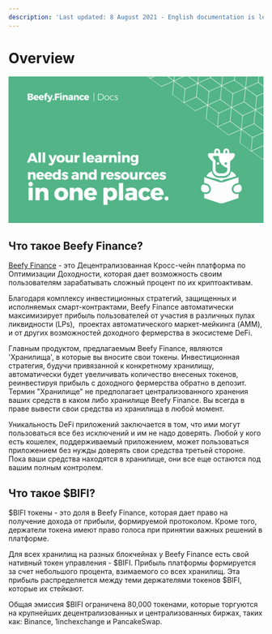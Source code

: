 ```yaml
---
description: 'Last updated: 8 August 2021 - English documentation is leading.'
---
```


# Overview

![](.gitbook/assets/docs-landing.png)

## Что такое Beefy Finance?

[Beefy Finance](https://beefy.finance/) - это Децентрализованная Кросс-чейн платформа по Оптимизации Доходности, которая дает возможность своим пользователям зарабатывать сложный процент по их криптоактивам.

Благодаря комплексу инвестиционных стратегий, защищенных и исполняемых смарт-контрактами, Beefy Finance автоматически максимизирует прибыль пользователей от участия в различных пулах ликвидности \(LPs\),‌ ‌ проектах автоматического маркет-мейкинга \(AMM\),‌ ‌и‌ ‌от других возможностей доходного фермерства‌ ‌в экосистеме DeFi.

Главным продуктом, предлагаемым Beefy Finance, являются 'Хранилища', в которые вы вносите свои токены. Инвестиционная стратегия, будучи привязанной к конкретному хранилищу, автоматически будет увеличивать количество внесеных токенов, реинвестируя прибыль с доходного фермерства обратно в депозит. Термин "Хранилище" не предполагает централизованного хранения ваших средств в каком либо хранилище Beefy Finance. Вы всегда в праве вывести свои средства из хранилища в любой момент.

Уникальность DeFi приложений заключается в том, что ими могут пользоваться все без исключений и им не надо доверять. Любой у кого есть кошелек, поддерживаемый приложением, может пользоваться приложением без нужды доверять свои средства третьей стороне. Пока ваши средства находятся в хранилище, они все еще остаются под вашим полным контролем.

## Что такое $BIFI?

$BIFI токены - это доля в Beefy Finance, которая дает право на получение дохода от прибыли, формируемой протоколом. Кроме того, держатели токена имеют право голоса при принятии важных решений в платформе.

Для всех хранилищ на разных блокчейнах у Beefy Finance есть свой нативный токен управления - $BIFI. Прибыль платформы формируется за счет небольшого процента, взимаемого со всех хранилищ. Эта прибыль распределяется между теми держателями токенов $BIFI, которые их стейкают.

Общая эмиссия $BIFI ограничена 80,000 токенами, которые торгуются на крупнейших децентрализованных и централизованных биржах, таких как: Binance, 1inchexchange и PancakeSwap.


